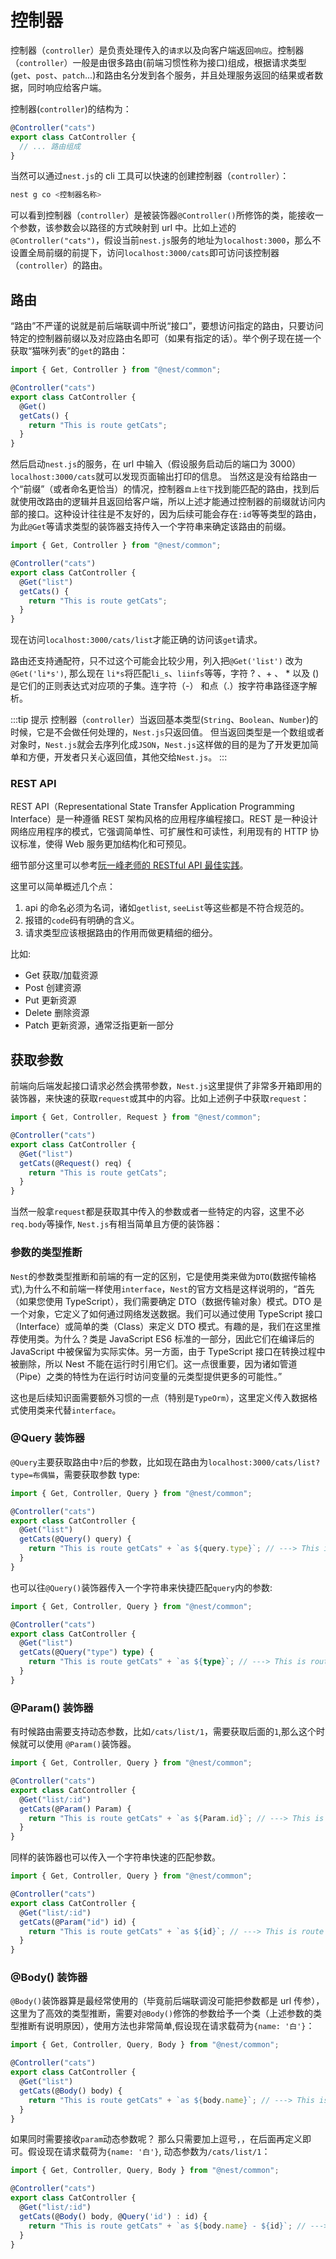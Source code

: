# 控制器

控制器（`controller`）是负责处理传入的`请求`以及向客户端返回`响应`。控制器（`controller`）一般是由很多路由(前端习惯性称为接口)组成，根据请求类型(`get`、`post`、`patch`...)和路由名分发到各个服务，并且处理服务返回的结果或者数据，同时响应给客户端。

控制器(`controller`)的结构为：

```ts
@Controller("cats")
export class CatController {
  // ... 路由组成
}
```

当然可以通过`nest.js`的 cli 工具可以快速的创建控制器（`controller`）：

```bash
nest g co <控制器名称>
```

可以看到控制器（`controller`）是被装饰器`@Controller()`所修饰的类，能接收一个参数，该参数会以路径的方式映射到 url 中。比如上述的`@Controller("cats")`，假设当前`nest.js`服务的地址为`localhost:3000`，那么不设置全局前缀的前提下，访问`localhost:3000/cats`即可访问该控制器（`controller`）的路由。

## 路由

“路由”不严谨的说就是前后端联调中所说“接口”，要想访问指定的路由，只要访问特定的控制器前缀以及对应路由名即可（如果有指定的话）。举个例子现在搓一个获取“猫咪列表”的`get`的路由：

```ts
import { Get, Controller } from "@nest/common";

@Controller("cats")
export class CatController {
  @Get()
  getCats() {
    return "This is route getCats";
  }
}
```

然后启动`nest.js`的服务，在 url 中输入（假设服务启动后的端口为 3000）`localhost:3000/cats`就可以发现页面输出打印的信息。 当然这是没有给路由一个“前缀”（或者命名更恰当）的情况，控制器`自上往下`找到能匹配的路由，找到后就使用改路由的逻辑并且返回给客户端，所以上述才能通过控制器的前缀就访问内部的接口。这种设计往往是不友好的，因为后续可能会存在`:id`等等类型的路由，为此`@Get`等请求类型的装饰器支持传入一个字符串来确定该路由的前缀。

```ts
import { Get, Controller } from "@nest/common";

@Controller("cats")
export class CatController {
  @Get("list")
  getCats() {
    return "This is route getCats";
  }
}
```

现在访问`localhost:3000/cats/list`才能正确的访问该`get`请求。

路由还支持通配符，只不过这个可能会比较少用，列入把`@Get('list')` 改为 `@Get('li*s')`, 那么现在 `li*s`将匹配`li_s`、`liinfs`等等，字符 ? 、+ 、 \* 以及 () 是它们的正则表达式对应项的子集。连字符（-） 和点（.）按字符串路径逐字解析。

:::tip 提示
控制器（`controller`）当返回基本类型(`String`、`Boolean`、`Number`)的时候，它是不会做任何处理的，`Nest.js`只返回值。 但当返回类型是一个数组或者对象时，`Nest.js`就会去序列化成`JSON`，`Nest.js`这样做的目的是为了开发更加简单和方便，开发者只关心返回值，其他交给`Nest.js`。
:::

### REST API

REST API（Representational State Transfer Application Programming Interface）是一种遵循 REST 架构风格的应用程序编程接口。REST 是一种设计网络应用程序的模式，它强调简单性、可扩展性和可读性，利用现有的 HTTP 协议标准，使得 Web 服务更加结构化和可预见。

细节部分这里可以参考[阮一峰老师的 RESTful API 最佳实践](http://ruanyifeng.com/blog/2018/10/restful-api-best-practices.html)。

这里可以简单概述几个点：

1. api 的命名必须为名词，诸如`getlist`, `seeList`等这些都是不符合规范的。
2. 报错的`code`码有明确的含义。
3. 请求类型应该根据路由的作用而做更精细的细分。

比如:

- Get 获取/加载资源
- Post 创建资源
- Put 更新资源
- Delete 删除资源
- Patch 更新资源，通常泛指更新一部分

## 获取参数

前端向后端发起接口请求必然会携带参数，`Nest.js`这里提供了非常多开箱即用的装饰器，来快速的获取`request`或其中的内容。比如上述例子中获取`request`：

```ts
import { Get, Controller, Request } from "@nest/common";

@Controller("cats")
export class CatController {
  @Get("list")
  getCats(@Request() req) {
    return "This is route getCats";
  }
}
```

当然一般拿`request`都是获取其中传入的参数或者一些特定的内容，这里不必`req.body`等操作, `Nest.js`有相当简单且方便的装饰器：

### 参数的类型推断

`Nest`的参数类型推断和前端的有一定的区别，它是使用类来做为`DTO`(数据传输格式),为什么不和前端一样使用`interface`，`Nest`的官方文档是这样说明的，“首先（如果您使用 TypeScript），我们需要确定 DTO（数据传输对象）模式。DTO 是一个对象，它定义了如何通过网络发送数据。我们可以通过使用 TypeScript 接口（Interface）或简单的类（Class）来定义 DTO 模式。有趣的是，我们在这里推荐使用类。为什么？类是 JavaScript ES6 标准的一部分，因此它们在编译后的 JavaScript 中被保留为实际实体。另一方面，由于 TypeScript 接口在转换过程中被删除，所以 Nest 不能在运行时引用它们。这一点很重要，因为诸如管道（Pipe）之类的特性为在运行时访问变量的元类型提供更多的可能性。”

这也是后续知识面需要额外习惯的一点（特别是`TypeOrm`），这里定义传入数据格式使用类来代替`interface`。

### @Query 装饰器

`@Query`主要获取路由中`?`后的参数，比如现在路由为`localhost:3000/cats/list?type=布偶猫`，需要获取参数 type:

```ts
import { Get, Controller, Query } from "@nest/common";

@Controller("cats")
export class CatController {
  @Get("list")
  getCats(@Query() query) {
    return "This is route getCats" + `as ${query.type}`; // ---> This is route getCats as 布偶猫
  }
}
```

也可以往`@Query()`装饰器传入一个字符串来快捷匹配`query`内的参数:

```ts
import { Get, Controller, Query } from "@nest/common";

@Controller("cats")
export class CatController {
  @Get("list")
  getCats(@Query("type") type) {
    return "This is route getCats" + `as ${type}`; // ---> This is route getCats as 布偶猫
  }
}
```

### @Param() 装饰器

有时候路由需要支持动态参数，比如`/cats/list/1`，需要获取后面的`1`,那么这个时候就可以使用 `@Param()`装饰器。

```ts
import { Get, Controller, Query } from "@nest/common";

@Controller("cats")
export class CatController {
  @Get("list/:id")
  getCats(@Param() Param) {
    return "This is route getCats" + `as ${Param.id}`; // ---> This is route getCats as 1
  }
}
```

同样的装饰器也可以传入一个字符串快速的匹配参数。

```ts
import { Get, Controller, Query } from "@nest/common";

@Controller("cats")
export class CatController {
  @Get("list/:id")
  getCats(@Param("id") id) {
    return "This is route getCats" + `as ${id}`; // ---> This is route getCats as 1
  }
}
```

### @Body() 装饰器

`@Body()`装饰器算是最经常使用的（毕竟前后端联调没可能把参数都是 url 传参），这里为了高效的类型推断，需要对`@Body()`修饰的参数给予一个类（上述参数的类型推断有说明原因），使用方法也非常简单,假设现在请求载荷为`{name: '白'}`：

```ts
import { Get, Controller, Query, Body } from "@nest/common";

@Controller("cats")
export class CatController {
  @Get("list")
  getCats(@Body() body) {
    return "This is route getCats" + `as ${body.name}`; // ---> This is route getCats as 白
  }
}
```

如果同时需要接收`param`动态参数呢？ 那么只需要加上逗号`,`，在后面再定义即可。假设现在请求载荷为`{name: '白'}`, 动态参数为`/cats/list/1`：

```ts
import { Get, Controller, Query, Body } from "@nest/common";

@Controller("cats")
export class CatController {
  @Get("list/:id")
  getCats(@Body() body, @Query('id') : id) {
    return "This is route getCats" + `as ${body.name} - ${id}`; // ---> This is route getCats as 白 - 1
  }
}
```

